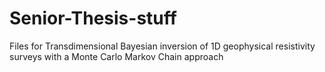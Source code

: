 # Senior-Thesis-stuff
Files for Transdimensional Bayesian inversion of 1D geophysical resistivity surveys with a Monte Carlo Markov Chain approach
